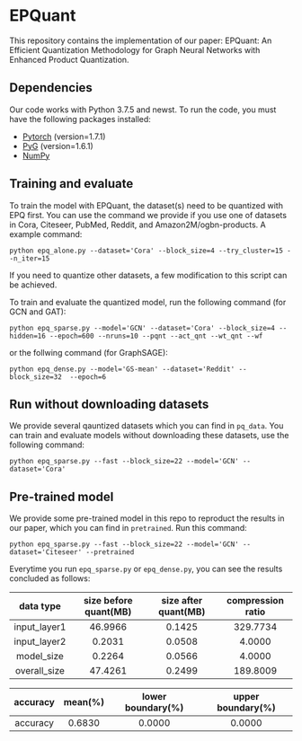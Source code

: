 # EPQuant
This repository contains the implementation of our paper: EPQuant: An Efficient Quantization Methodology for Graph Neural Networks with Enhanced Product Quantization.

## Dependencies
Our code works with Python 3.7.5 and newst. To run the code, you must have the following packages installed:
- [Pytorch](http://pytorch.org/) (version=1.7.1)
- [PyG](https://github.com/rusty1s/pytorch_geometric) (version=1.6.1)
- [NumPy](http://www.numpy.org/)

## Training and evaluate
To train the model with EPQuant, the dataset(s) need to be quantized with EPQ first. You can use the command we provide if you use one of datasets in Cora, Citeseer, PubMed, Reddit, and Amazon2M/ogbn-products.
A example command:
```
python epq_alone.py --dataset='Cora' --block_size=4 --try_cluster=15 --n_iter=15
```
If you need to quantize other datasets, a few modification to this script can be achieved.

To train and evaluate the quantized model, run the following command (for GCN and GAT):
```
python epq_sparse.py --model='GCN' --dataset='Cora' --block_size=4 --hidden=16 --epoch=600 --nruns=10 --pqnt --act_qnt --wt_qnt --wf
```
or the follwing command (for GraphSAGE):
```
python epq_dense.py --model='GS-mean' --dataset='Reddit' --block_size=32  --epoch=6
```

## Run without downloading datasets
We provide several qauntized datasets which you can find in `pq_data`. You can train and evaluate models without downloading these datasets, use the following command:
```
python epq_sparse.py --fast --block_size=22 --model='GCN' --dataset='Cora'
```

## Pre-trained model
We provide some pre-trained model in this repo to reproduct the results in our paper, which you can find in `pretrained`. Run this command:
```
python epq_sparse.py --fast --block_size=22 --model='GCN' --dataset='Citeseer' --pretrained
```

Everytime you run `epq_sparse.py` or `epq_dense.py`, you can see the results concluded as follows:   

| data type   | size before quant(MB) | size after quant(MB) | compression ratio |  
| :---------: | :-------------------: | :------------------: | :--------------:  |  
| input_layer1 |        46.9966        |        0.1425        |      329.7734     |
| input_layer2 |         0.2031        |        0.0508        |       4.0000      |
|  model_size  |         0.2264        |        0.0566        |       4.0000      |
| overall_size |        47.4261        |        0.2499        |      189.8009     |

| accuracy | mean(%) | lower boundary(%) | upper boundary(%) |  
| :------: | :-----: | :---------------: | :---------------: |
| accuracy |  0.6830 |       0.0000      |       0.0000      | 
